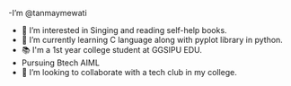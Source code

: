 -I’m @tanmaymewati
- 👀 I’m interested in Singing and reading self-help books. 
- 🌱 I’m currently learning C language along with pyplot library in python.
- 📚 I'm a 1st year college student at GGSIPU EDU.
- Pursuing Btech AIML
- 💞️ I’m looking to collaborate with a tech club in my college. 
